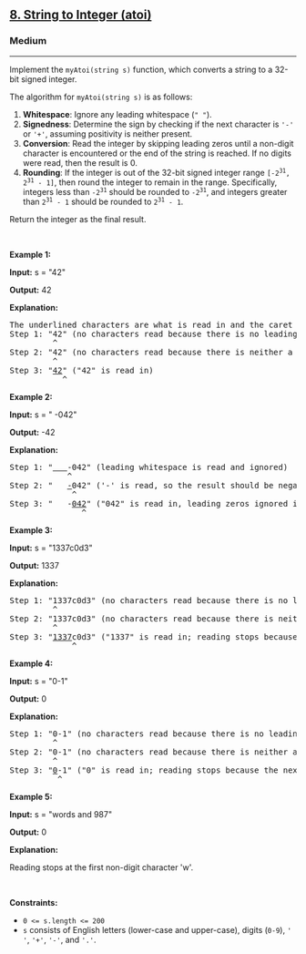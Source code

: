 <h2><a href="https://leetcode.com/problems/string-to-integer-atoi/?envType=problem-list-v2&envId=5fj1osit">8. String to Integer (atoi)</a></h2><h3>Medium</h3><hr><p>Implement the <code>myAtoi(string s)</code> function, which converts a string to a 32-bit signed integer.</p>

<p>The algorithm for <code>myAtoi(string s)</code> is as follows:</p>

<ol>
	<li><strong>Whitespace</strong>: Ignore any leading whitespace (<code>&quot; &quot;</code>).</li>
	<li><strong>Signedness</strong>: Determine the sign by checking if the next character is <code>&#39;-&#39;</code> or <code>&#39;+&#39;</code>, assuming positivity is neither present.</li>
	<li><strong>Conversion</strong>: Read the integer by skipping leading zeros&nbsp;until a non-digit character is encountered or the end of the string is reached. If no digits were read, then the result is 0.</li>
	<li><strong>Rounding</strong>: If the integer is out of the 32-bit signed integer range <code>[-2<sup>31</sup>, 2<sup>31</sup> - 1]</code>, then round the integer to remain in the range. Specifically, integers less than <code>-2<sup>31</sup></code> should be rounded to <code>-2<sup>31</sup></code>, and integers greater than <code>2<sup>31</sup> - 1</code> should be rounded to <code>2<sup>31</sup> - 1</code>.</li>
</ol>

<p>Return the integer as the final result.</p>

<p>&nbsp;</p>
<p><strong class="example">Example 1:</strong></p>

<div class="example-block">
<p><strong>Input:</strong> <span class="example-io">s = &quot;42&quot;</span></p>

<p><strong>Output:</strong> <span class="example-io">42</span></p>

<p><strong>Explanation:</strong></p>

<pre>
The underlined characters are what is read in and the caret is the current reader position.
Step 1: &quot;42&quot; (no characters read because there is no leading whitespace)
         ^
Step 2: &quot;42&quot; (no characters read because there is neither a &#39;-&#39; nor &#39;+&#39;)
         ^
Step 3: &quot;<u>42</u>&quot; (&quot;42&quot; is read in)
           ^
</pre>
</div>

<p><strong class="example">Example 2:</strong></p>

<div class="example-block">
<p><strong>Input:</strong> <span class="example-io">s = &quot; -042&quot;</span></p>

<p><strong>Output:</strong> <span class="example-io">-42</span></p>

<p><strong>Explanation:</strong></p>

<pre>
Step 1: &quot;<u>   </u>-042&quot; (leading whitespace is read and ignored)
            ^
Step 2: &quot;   <u>-</u>042&quot; (&#39;-&#39; is read, so the result should be negative)
             ^
Step 3: &quot;   -<u>042</u>&quot; (&quot;042&quot; is read in, leading zeros ignored in the result)
               ^
</pre>
</div>

<p><strong class="example">Example 3:</strong></p>

<div class="example-block">
<p><strong>Input:</strong> <span class="example-io">s = &quot;1337c0d3&quot;</span></p>

<p><strong>Output:</strong> <span class="example-io">1337</span></p>

<p><strong>Explanation:</strong></p>

<pre>
Step 1: &quot;1337c0d3&quot; (no characters read because there is no leading whitespace)
         ^
Step 2: &quot;1337c0d3&quot; (no characters read because there is neither a &#39;-&#39; nor &#39;+&#39;)
         ^
Step 3: &quot;<u>1337</u>c0d3&quot; (&quot;1337&quot; is read in; reading stops because the next character is a non-digit)
             ^
</pre>
</div>

<p><strong class="example">Example 4:</strong></p>

<div class="example-block">
<p><strong>Input:</strong> <span class="example-io">s = &quot;0-1&quot;</span></p>

<p><strong>Output:</strong> <span class="example-io">0</span></p>

<p><strong>Explanation:</strong></p>

<pre>
Step 1: &quot;0-1&quot; (no characters read because there is no leading whitespace)
         ^
Step 2: &quot;0-1&quot; (no characters read because there is neither a &#39;-&#39; nor &#39;+&#39;)
         ^
Step 3: &quot;<u>0</u>-1&quot; (&quot;0&quot; is read in; reading stops because the next character is a non-digit)
          ^
</pre>
</div>

<p><strong class="example">Example 5:</strong></p>

<div class="example-block">
<p><strong>Input:</strong> <span class="example-io">s = &quot;words and 987&quot;</span></p>

<p><strong>Output:</strong> <span class="example-io">0</span></p>

<p><strong>Explanation:</strong></p>

<p>Reading stops at the first non-digit character &#39;w&#39;.</p>
</div>

<p>&nbsp;</p>
<p><strong>Constraints:</strong></p>

<ul>
	<li><code>0 &lt;= s.length &lt;= 200</code></li>
	<li><code>s</code> consists of English letters (lower-case and upper-case), digits (<code>0-9</code>), <code>&#39; &#39;</code>, <code>&#39;+&#39;</code>, <code>&#39;-&#39;</code>, and <code>&#39;.&#39;</code>.</li>
</ul>
